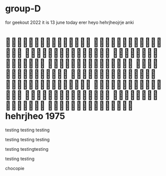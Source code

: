 # group-D
for geekout 2022
it is 13 june today
erer
heyo
hehrjheojrje
anki 

👋👋👋👋👋👋👋👋👋👋👋👋👋👋👋
👋👋👋👋👋👋👋👋👋👋👋👋👋👋👋
👋👋👋👋👋👋👋👋👋👋👋👋👋👋👋
👋👋👋👋👋👋👋👋👋👋👋👋👋👋👋
👋👋👋👋👋👋👋👋👋👋👋👋👋👋👋
👋👋👋👋👋👋👋👋👋👋👋👋👋👋👋
👋👋👋👋👋👋👋👋👋👋👋👋👋👋👋
👋👋👋👋👋👋👋👋👋👋👋👋👋👋👋
👋👋👋👋👋👋👋👋👋👋👋👋👋👋👋
👋👋👋👋👋👋👋👋👋👋👋👋👋👋👋
👋👋👋👋👋👋👋👋👋👋👋👋👋👋👋
👋👋👋👋👋👋👋👋👋👋👋👋👋👋👋
hehrjheo
1975
=======


testing
testing
testing

testing
testing
testing

testing
testingtesting

testing
testing

chocopie
